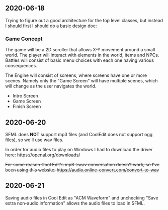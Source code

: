 ## 2020-06-18

Trying to figure out a good architecture for the top level classes, but instead I should first I should do a basic design doc:

### Game Concept

The game will be a 2D scroller that allows X-Y movement around a small world. The player will interact with elements in the world, items and NPCs. Battles will consist of basic menu choices with each one having various consequences.

The Engine will consist of screens, where screens have one or more scenes. Namely only the "Game Screen" will have multiple scenes, which will change as the user navigates the world.

- Intro Screen
- Game Screen
- Finish Screen


## 2020-06-20

SFML does **NOT** support mp3 files (and CoolEdit does not support ogg files), so we'll use wav files.

In order for audio files to play on Windows I had to download the driver here: https://openal.org/downloads/

<s>For some reason Cool Edit's mp3->wav conversation doesn't work, so I've been using this website: https://audio.online-convert.com/convert-to-wav</s>

## 2020-06-21

Saving audio files in Cool Edit as "ACM Waveform" and unchecking "Save extra non-audio information" allows the audio files to load in SFML.



